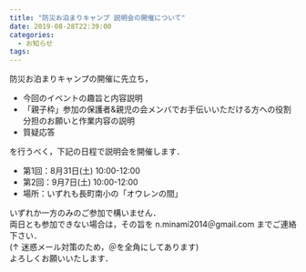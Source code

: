 ```yaml
---
title: "防災お泊まりキャンプ 説明会の開催について"
date: 2019-08-28T22:39:00
categories:
  - お知らせ
tags:
---
```

防災お泊まりキャンプの開催に先立ち，

* 今回のイベントの趣旨と内容説明
* 「親子枠」参加の保護者&親児の会メンバでお手伝いいただける方への役割分担のお願いと作業内容の説明
* 質疑応答

を行うべく，下記の日程で説明会を開催します．

- 第1回：8月31日(土) 10:00-12:00
- 第2回：9月7日(土) 10:00-12:00
- 場所：いずれも長町南小の「オウレンの間」

いずれか一方のみのご参加で構いません．  
両日とも参加できない場合は，その旨を n.minami2014＠gmail.com までご連絡下さい．  
(↑ 迷惑メール対策のため，＠を全角にしてあります)  
よろしくお願いいたします．
